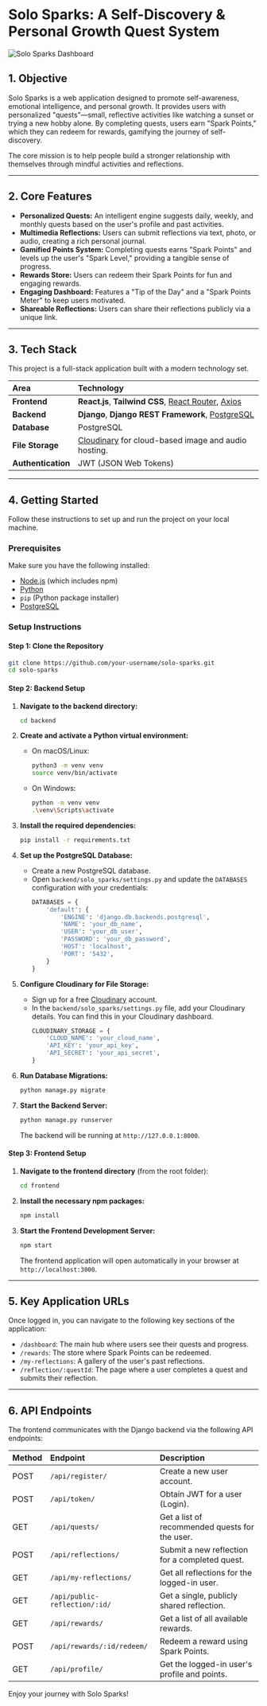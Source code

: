 # Solo Sparks: A Self-Discovery & Personal Growth Quest System

![Solo Sparks Dashboard](https://res.cloudinary.com/djzbdq8p4/image/upload/v1718991307/solo_sparks_screenshot_-_dashboard.png)

## 1. Objective

Solo Sparks is a web application designed to promote self-awareness, emotional intelligence, and personal growth. It provides users with personalized "quests"—small, reflective activities like watching a sunset or trying a new hobby alone. By completing quests, users earn "Spark Points," which they can redeem for rewards, gamifying the journey of self-discovery.

The core mission is to help people build a stronger relationship with themselves through mindful activities and reflections.

---

## 2. Core Features

*   **Personalized Quests:** An intelligent engine suggests daily, weekly, and monthly quests based on the user's profile and past activities.
*   **Multimedia Reflections:** Users can submit reflections via text, photo, or audio, creating a rich personal journal.
*   **Gamified Points System:** Completing quests earns "Spark Points" and levels up the user's "Spark Level," providing a tangible sense of progress.
*   **Rewards Store:** Users can redeem their Spark Points for fun and engaging rewards.
*   **Engaging Dashboard:** Features a "Tip of the Day" and a "Spark Points Meter" to keep users motivated.
*   **Shareable Reflections:** Users can share their reflections publicly via a unique link.

---

## 3. Tech Stack

This project is a full-stack application built with a modern technology set.

| Area           | Technology                                                                                                    |
| :------------- | :------------------------------------------------------------------------------------------------------------ |
| **Frontend**   | **React.js**, **Tailwind CSS**, [React Router](https://reactrouter.com/), [Axios](https://axios-http.com/)      |
| **Backend**    | **Django**, **Django REST Framework**, [PostgreSQL](https://www.postgresql.org/)                                |
| **Database**   | PostgreSQL                                                                                                    |
| **File Storage** | [Cloudinary](https://cloudinary.com/) for cloud-based image and audio hosting.                                |
| **Authentication**| JWT (JSON Web Tokens)                                                                                       |

---

## 4. Getting Started

Follow these instructions to set up and run the project on your local machine.

### Prerequisites

Make sure you have the following installed:

*   [Node.js](https://nodejs.org/) (which includes npm)
*   [Python](https://www.python.org/)
*   `pip` (Python package installer)
*   [PostgreSQL](https://www.postgresql.org/download/)

### Setup Instructions

#### **Step 1: Clone the Repository**

```bash
git clone https://github.com/your-username/solo-sparks.git
cd solo-sparks
```

#### **Step 2: Backend Setup**

1.  **Navigate to the backend directory:**
    ```bash
    cd backend
    ```

2.  **Create and activate a Python virtual environment:**
    *   On macOS/Linux:
        ```bash
        python3 -m venv venv
        source venv/bin/activate
        ```
    *   On Windows:
        ```bash
        python -m venv venv
        .\venv\Scripts\activate
        ```

3.  **Install the required dependencies:**
    ```bash
    pip install -r requirements.txt
    ```

4.  **Set up the PostgreSQL Database:**
    *   Create a new PostgreSQL database.
    *   Open `backend/solo_sparks/settings.py` and update the `DATABASES` configuration with your credentials:
        ```python
        DATABASES = {
            'default': {
                'ENGINE': 'django.db.backends.postgresql',
                'NAME': 'your_db_name',
                'USER': 'your_db_user',
                'PASSWORD': 'your_db_password',
                'HOST': 'localhost',
                'PORT': '5432',
            }
        }
        ```

5.  **Configure Cloudinary for File Storage:**
    *   Sign up for a free [Cloudinary](https://cloudinary.com/) account.
    *   In the `backend/solo_sparks/settings.py` file, add your Cloudinary details. You can find this in your Cloudinary dashboard.
        ```python
        CLOUDINARY_STORAGE = {
            'CLOUD_NAME': 'your_cloud_name',
            'API_KEY': 'your_api_key',
            'API_SECRET': 'your_api_secret',
        }
        ```

6.  **Run Database Migrations:**
    ```bash
    python manage.py migrate
    ```

7.  **Start the Backend Server:**
    ```bash
    python manage.py runserver
    ```
    The backend will be running at `http://127.0.0.1:8000`.

#### **Step 3: Frontend Setup**

1.  **Navigate to the frontend directory** (from the root folder):
    ```bash
    cd frontend
    ```

2.  **Install the necessary npm packages:**
    ```bash
    npm install
    ```

3.  **Start the Frontend Development Server:**
    ```bash
    npm start
    ```
    The frontend application will open automatically in your browser at `http://localhost:3000`.

---

## 5. Key Application URLs

Once logged in, you can navigate to the following key sections of the application:

*   `/dashboard`: The main hub where users see their quests and progress.
*   `/rewards`: The store where Spark Points can be redeemed.
*   `/my-reflections`: A gallery of the user's past reflections.
*   `/reflection/:questId`: The page where a user completes a quest and submits their reflection.

---

## 6. API Endpoints

The frontend communicates with the Django backend via the following API endpoints:

| Method | Endpoint                        | Description                                     |
| :----- | :------------------------------ | :---------------------------------------------- |
| POST   | `/api/register/`                | Create a new user account.                      |
| POST   | `/api/token/`                   | Obtain JWT for a user (Login).                  |
| GET    | `/api/quests/`                  | Get a list of recommended quests for the user.  |
| POST   | `/api/reflections/`             | Submit a new reflection for a completed quest.  |
| GET    | `/api/my-reflections/`          | Get all reflections for the logged-in user.     |
| GET    | `/api/public-reflection/:id/`   | Get a single, publicly shared reflection.       |
| GET    | `/api/rewards/`                 | Get a list of all available rewards.            |
| POST   | `/api/rewards/:id/redeem/`      | Redeem a reward using Spark Points.             |
| GET    | `/api/profile/`                 | Get the logged-in user's profile and points.    |

Enjoy your journey with Solo Sparks! 